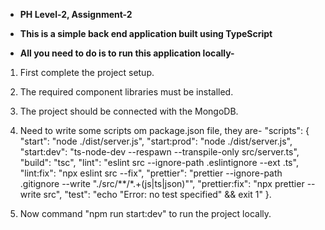 * **PH Level-2, Assignment-2** </br>
* **This is a simple back end application built using TypeScript** </br>

* **All you need to do is to run this application locally-** </br>

1. First complete the project setup.
2. The required component libraries must be installed.
3. The project should be connected with the MongoDB.
4. Need to write some scripts om package.json file, they are-
"scripts": {
    "start": "node ./dist/server.js",
    "start:prod": "node ./dist/server.js",
    "start:dev": "ts-node-dev --respawn --transpile-only src/server.ts",
    "build": "tsc",
    "lint": "eslint src --ignore-path .eslintignore --ext .ts",
    "lint:fix": "npx eslint src --fix",
    "prettier": "prettier --ignore-path .gitignore --write \"./src/**/*.+(js|ts|json)\"",
    "prettier:fix": "npx prettier --write src",
    "test": "echo \"Error: no test specified\" && exit 1"
  }.

5. Now command "npm run start:dev" to run the project locally.

